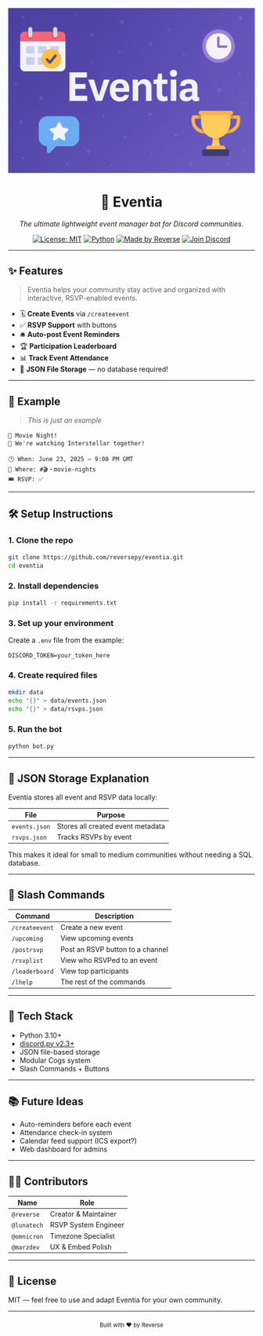 
<div align="center">
  <img src="https://raw.githubusercontent.com/reversepy/eventia/main/assets/eventia_banner.png" alt="Eventia Banner" width="600"/>
  <h1>🎉 Eventia</h1>
  <p>
<i>The ultimate lightweight event manager bot for Discord communities.</i></p>
  <p>
  <a href="LICENSE"><img src="https://img.shields.io/badge/License-MIT-blue.svg" alt="License: MIT" /></a>
  <a href="https://www.python.org/"><img src="https://img.shields.io/badge/Python-3.11+-blue?logo=python&logoColor=white" alt="Python" /></a>
  <a href="https://github.com/reversepy"><img src="https://img.shields.io/badge/Made%20by-Reverse-%23ff69b4" alt="Made by Reverse" /></a>
  <a href="https://discord.gg/nitrogang"><img src="https://img.shields.io/discord/1376577777524015105?label=Join%20Discord&logo=discord&color=5865F2" alt="Join Discord" /></a>
  </p>
</div>

---

## ✨ Features

> Eventia helps your community stay active and organized with interactive, RSVP-enabled events.

- 🗓️ **Create Events** via `/createevent`
- ✅ **RSVP Support** with buttons
- 🛎️ **Auto-post Event Reminders**
- 🏆 **Participation Leaderboard**
- 📊 **Track Event Attendance**
- 📁 **JSON File Storage** — no database required!

---

## 📸 Example

> *This is just an example*

```
📅 Movie Night!
📝 We're watching Interstellar together!

🕒 When: June 23, 2025 — 9:00 PM GMT  
📍 Where: #🎬・movie-nights  
🎟️ RSVP: ✅
```

---

## 🛠 Setup Instructions

### 1. Clone the repo

```bash
git clone https://github.com/reversepy/eventia.git
cd eventia
```

### 2. Install dependencies

```bash
pip install -r requirements.txt
```

### 3. Set up your environment

Create a `.env` file from the example:

```env
DISCORD_TOKEN=your_token_here
```

### 4. Create required files

```bash
mkdir data
echo "{}" > data/events.json
echo "{}" > data/rsvps.json
```

### 5. Run the bot

```bash
python bot.py
```

---

## 💾 JSON Storage Explanation

Eventia stores all event and RSVP data locally:

| File           | Purpose                           |
|----------------|-----------------------------------|
| `events.json`  | Stores all created event metadata |
| `rsvps.json`   | Tracks RSVPs by event             |

This makes it ideal for small to medium communities without needing a SQL database.

---

## 🚀 Slash Commands

| Command        | Description                              |
|----------------|------------------------------------------|
| `/createevent` | Create a new event                       |
| `/upcoming`    | View upcoming events                     |
| `/postrsvp`    | Post an RSVP button to a channel         |
| `/rsvplist`    | View who RSVPed to an event              |
| `/leaderboard` | View top participants                    |
| `/lhelp` | The rest of the commands                      |

---

## 🧠 Tech Stack

- Python 3.10+
- [discord.py v2.3+](https://github.com/Rapptz/discord.py)
- JSON file-based storage
- Modular Cogs system
- Slash Commands + Buttons

---

## 📚 Future Ideas

- Auto-reminders before each event
- Attendance check-in system
- Calendar feed support (ICS export?)
- Web dashboard for admins

---

## 🧑‍💻 Contributors

| Name        | Role             |
|-------------|------------------|
| `@reverse`  | Creator & Maintainer |
| `@lunatech` | RSVP System Engineer |
| `@omnicron` | Timezone Specialist |
| `@marzdev`  | UX & Embed Polish |

---

## 📄 License

MIT — feel free to use and adapt Eventia for your own community.

---

<div align="center"><sub>Built with ❤️ by Reverse</sub></div>
